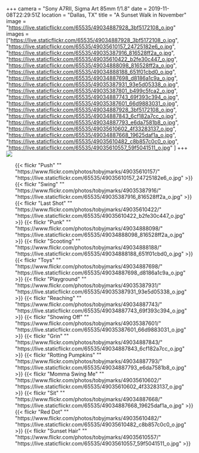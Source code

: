 +++
camera = "Sony A7RII, Sigma Art 85mm f/1.8"
date = 2019-11-08T22:29:51Z
location = "Dallas, TX"
title = "A Sunset Walk in November"
image = "https://live.staticflickr.com/65535/49034887928_3bf5172108_o.jpg"
images = ["https://live.staticflickr.com/65535/49034887928_3bf5172108_o.jpg",
"https://live.staticflickr.com/65535/49035610157_24725182e6_o.jpg",
"https://live.staticflickr.com/65535/49035387916_816528ff2a_o.jpg",
"https://live.staticflickr.com/65535/49035610422_b2fe30c447_o.jpg",
"https://live.staticflickr.com/65535/49034888098_816528ff2a_o.jpg",
"https://live.staticflickr.com/65535/49034888188_651f01cbd0_o.jpg",
"https://live.staticflickr.com/65535/49034887698_d8186a1c9a_o.jpg",
"https://live.staticflickr.com/65535/49035387931_93e5d05338_o.jpg",
"https://live.staticflickr.com/65535/49035387801_b499c5fca2_o.jpg",
"https://live.staticflickr.com/65535/49034887743_69f393c394_o.jpg",
"https://live.staticflickr.com/65535/49035387601_66d9883031_o.jpg",
"https://live.staticflickr.com/65535/49034887928_3bf5172108_o.jpg",
"https://live.staticflickr.com/65535/49034887843_6cf182a7cc_o.jpg",
"https://live.staticflickr.com/65535/49034887793_e6da7581b8_o.jpg",
"https://live.staticflickr.com/65535/49035610602_4f33283137_o.jpg",
"https://live.staticflickr.com/65535/49034887668_19625daf1a_o.jpg",
"https://live.staticflickr.com/65535/49035610482_c8b857c0c0_o.jpg",
"https://live.staticflickr.com/65535/49035610557_59f5041511_o.jpg"
]
+++
<img src="https://live.staticflickr.com/65535/49034887928_3bf5172108_o.jpg">  
<!--more-->

<div class="container-fluid">
<div class="demo-gallery dark mrb35">
<ul id="lightgallery" class="list-unstyled row">
{{< flickr "Push"
""
"https://www.flickr.com/photos/tobyjmarks/49035610157/"
"https://live.staticflickr.com/65535/49035610157_24725182e6_o.jpg" >}}
{{< flickr "Swing"
""
"https://www.flickr.com/photos/tobyjmarks/49035387916/"
"https://live.staticflickr.com/65535/49035387916_816528ff2a_o.jpg" >}}
{{< flickr "Last Shot"
""
"https://www.flickr.com/photos/tobyjmarks/49035610422/"
"https://live.staticflickr.com/65535/49035610422_b2fe30c447_o.jpg" >}}
{{< flickr "Punk"
""
"https://www.flickr.com/photos/tobyjmarks/49034888098/"
"https://live.staticflickr.com/65535/49034888098_816528ff2a_o.jpg" >}}
{{< flickr "Scooting"
""
"https://www.flickr.com/photos/tobyjmarks/49034888188/"
"https://live.staticflickr.com/65535/49034888188_651f01cbd0_o.jpg" >}}
{{< flickr "Toys"
""
"https://www.flickr.com/photos/tobyjmarks/49034887698/"
"https://live.staticflickr.com/65535/49034887698_d8186a1c9a_o.jpg" >}}
{{< flickr "Playground"
""
"https://www.flickr.com/photos/tobyjmarks/49035387931/"
"https://live.staticflickr.com/65535/49035387931_93e5d05338_o.jpg" >}}
<!--
{{< flickr "Lovely Kass"
""
"https://www.flickr.com/photos/tobyjmarks/49035387801/"
"https://live.staticflickr.com/65535/49035387801_b499c5fca2_o.jpg" >}}
\-->
{{< flickr "Reaching"
""
"https://www.flickr.com/photos/tobyjmarks/49034887743/"
"https://live.staticflickr.com/65535/49034887743_69f393c394_o.jpg" >}}
{{< flickr "Showing Off"
""
"https://www.flickr.com/photos/tobyjmarks/49035387601/"
"https://live.staticflickr.com/65535/49035387601_66d9883031_o.jpg" >}}
<!--
{{< flickr "Getting Dark"
""
"https://www.flickr.com/photos/tobyjmarks/49034887928/"
"https://live.staticflickr.com/65535/49034887928_3bf5172108_o.jpg" >}}
\-->
{{< flickr "Grin"
""
"https://www.flickr.com/photos/tobyjmarks/49034887843/"
"https://live.staticflickr.com/65535/49034887843_6cf182a7cc_o.jpg" >}}
{{< flickr "Rotting Pumpkins"
""
"https://www.flickr.com/photos/tobyjmarks/49034887793/"
"https://live.staticflickr.com/65535/49034887793_e6da7581b8_o.jpg" >}}
{{< flickr "Momma Swing Me"
""
"https://www.flickr.com/photos/tobyjmarks/49035610602/"
"https://live.staticflickr.com/65535/49035610602_4f33283137_o.jpg" >}}
{{< flickr "Sit"
""
"https://www.flickr.com/photos/tobyjmarks/49034887668/"
"https://live.staticflickr.com/65535/49034887668_19625daf1a_o.jpg" >}}
{{< flickr "Red Dot"
""
"https://www.flickr.com/photos/tobyjmarks/49035610482/"
"https://live.staticflickr.com/65535/49035610482_c8b857c0c0_o.jpg" >}}
{{< flickr "Sunset Hair"
""
"https://www.flickr.com/photos/tobyjmarks/49035610557/"
"https://live.staticflickr.com/65535/49035610557_59f5041511_o.jpg" >}}
</ul>
</div>
</div>